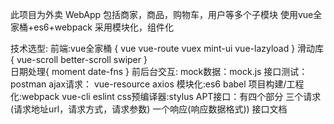 此项目为外卖 WebApp
包括商家，商品，购物车，用户等多个子模块
使用vue全家桶+es6+webpack
采用模块化，组件化

技术选型: 前端:vue全家桶 { vue vue-route vuex mint-ui vue-lazyload }
         滑动库{  vue-scroll better-scroll  swiper   }  
         日期处理{ moment  date-fns  }
         前后台交互: mock数据：mock.js
                    接口测试：postman
                    ajax请求： vue-resource axios
         模块化:es6 babel
         项目构建/工程化:webpack vue-cli eslint
         css预编译器:stylus
APT接口：有四个部分 三个请求(请求地址url，请求方式，请求参数) 一个响应(响应数据格式))
接口文档